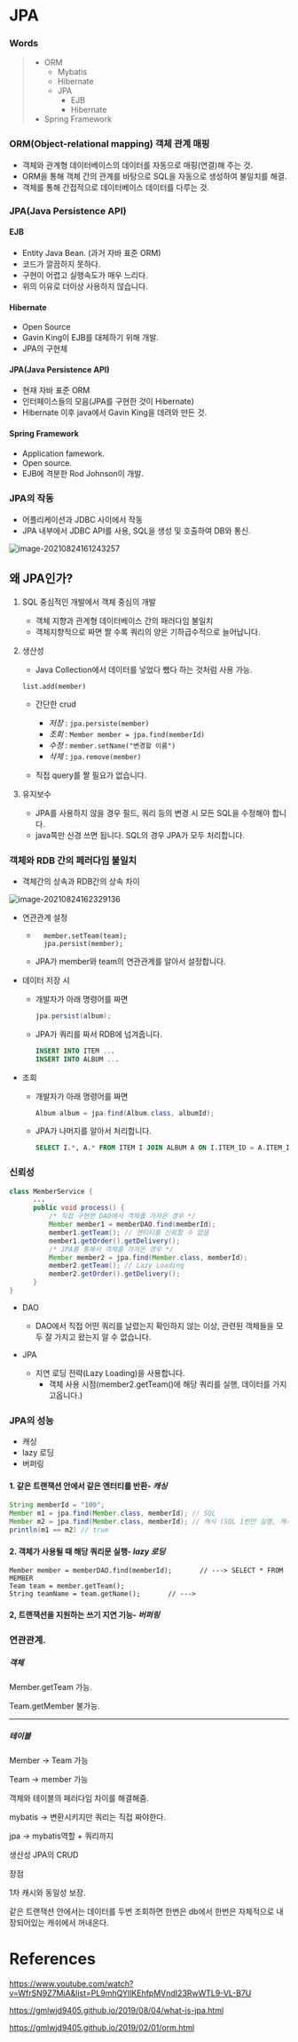 # JPA

### Words

> - ORM
>     - Mybatis
>     - Hibernate
>     - JPA
>         - EJB
>         - Hibernate
> - Spring Framework



### ORM(Object-relational mapping) 객체 관계 매핑

- 객체와 관계형 데이터베이스의 데이터를 자동으로 매핑(연결)해 주는 것.
- ORM을 통해 객체 간의 관계를 바탕으로 SQL을 자동으로 생성하여 불일치를 해결.
- 객체를 통해 간접적으로 데이터베이스 데이터를 다루는 것.



### JPA(Java Persistence API)

#### EJB

- Entity Java Bean. (과거 자바 표준 ORM)
- 코드가 깔끔하지 못하다.
- 구현이 어렵고 실행속도가 매우 느리다.
- 위의 이유로 더이상 사용하지 않습니다.



#### Hibernate

- Open Source
- Gavin King이 EJB를 대체하기 위해 개발.
- JPA의 구현체



#### JPA(Java Persistence API)

- 현재 자바 표준 ORM
- 인터페이스들의 모음(JPA를 구현한 것이 Hibernate)
- Hibernate 이후 java에서 Gavin King을 데려와 만든 것.



#### Spring Framework

- Application famework.
- Open source.
- EJB에 격분한 Rod Johnson이 개발.







### JPA의 작동

- 어플리케이션과 JDBC 사이에서 작동
- JPA 내부에서 JDBC API를 사용, SQL을 생성 및 호출하여 DB와 통신.

![image-20210824161243257](JPAhttps://raw.githubusercontent.com/KrGil/TIL/main/documents_typora/JAP.assets/image-20210824161243257.png)





## 왜 JPA인가?

1. SQL 중심적인 개발에서 객체 중심의 개발

    - 객체 지향과 관계형 데이터베이스 간의 패러다임 불일치
    - 객체지향적으로 짜면 짤 수록 쿼리의 양은 기하급수적으로 늘어납니다.

2. 생산성

    - Java Collection에서 데이터를 넣었다 뺐다 하는 것처럼 사용 가능.

    ```
    list.add(member)
    ```

    - 간단한 crud
        - *저장* : ```jpa.persiste(member)```
        - *조회* : ```Member member = jpa.find(memberId)```
        - *수정* : ```member.setName("변경할 이름")```
        - *삭제* : ```jpa.remove(member)```

    - 직접 query를 짤 필요가 없습니다.

3. 유지보수

    - JPA를 사용하지 않을 경우 필드, 쿼리 등의 변경 시 모든 SQL을 수정해야 합니다.
    - java쪽만 신경 쓰면 됩니다. SQL의 경우 JPA가 모두 처리합니다.

### 객체와 RDB 간의 페러다임 불일치

- 객체간의 상속과 RDB간의 상속 차이

![image-20210824162329136](JPAhttps://raw.githubusercontent.com/KrGil/TIL/main/documents_typora/JAP.assets/image-20210824162329136.png)

- 연관관계 설정

    - ```
        member.setTeam(team);
        jpa.persist(member);
        ```

    - JPA가 member와 team의 연관관계를 알아서 설정합니다.

- 데이터 저장 시

    - 개발자가 아래 명령어를 짜면

        ```java
        jpa.persist(album);
        ```

    - JPA가 쿼리를 짜서 RDB에 넘겨줍니다.

        ```sql
        INSERT INTO ITEM ...
        INSERT INTO ALBUM ...
        ```

- 조회

    - 개발자가 아래 명령어를 짜면

        ```java
        Album album = jpa.find(Album.class, albumId);
        ```

    - JPA가 나머지를 알아서 처리합니다.

        ```sql
        SELECT I.*, A.* FROM ITEM I JOIN ALBUM A ON I.ITEM_ID = A.ITEM_ID
        ```



### 신뢰성

```java
class MemberService { 
      ...
      public void process() { 
          /* 직접 구현한 DAO에서 객체를 가져온 경우 */
          Member member1 = memberDAO.find(memberId); 
          member1.getTeam(); // 엔티티를 신뢰할 수 없음 
          member1.getOrder().getDelivery(); 
          /* JPA를 통해서 객체를 가져온 경우 */
          Member member2 = jpa.find(Member.class, memberId); 
          member2.getTeam(); // Lazy Loading
          member2.getOrder().getDelivery(); 
      } 
}
```

- DAO
    - DAO에서 직접 어떤 쿼리를 날렸는지 확인하지 않는 이상, 관련된 객체들을 모두 잘 가지고 왔는지 알 수 없습니다.

- JPA
    - 지연 로딩 전략(Lazy Loading)을 사용합니다.
        - 객체 사용 시점(member2.getTeam()에 해당 쿼리를 실행, 데이터를 가지고옵니다.)

### JPA의 성능

- 캐싱
- lazy 로딩
- 버퍼링

#### 1. 같은 트랜잭션 안에서 같은 엔터티를 반환- *캐싱*

```java
String memberId = "100"; 
Member m1 = jpa.find(Member.class, memberId); // SQL 
Member m2 = jpa.find(Member.class, memberId); // 캐시 (SQL 1번만 실행, 캐시에서 값을 가져옴)
println(m1 == m2) // true
```

#### 2. 객체가 사용될 때 해당 쿼리문 실행- *lazy 로딩*

```
Member member = memberDAO.find(memberId);		// ---> SELECT * FROM MEMBER 
Team team = member.getTeam();
String teamName = team.getName(); 		// --->  
```



#### 2, 트랜잭션을 지원하는 쓰기 지연 기능- *버퍼링*







### 연관관계. 

##### 객체

Member.getTeam 가능.

Team.getMember 불가능.

---

##### 테이블

Member -> Team 가능

Team -> member 가능





객체와 테이블의 페러다임 차이를 해결해줌.



mybatis -> 변환시키지만 쿼리는 직접 짜야한다.

jpa -> mybatis역할 + 쿼리까지



생산성 JPA의 CRUD



장점

1차 캐시와 동일성 보장.

같은 트랜잭션 안에서는 데이터를 두번 조회하면 한번은 db에서 한번은 자체적으로 내장되어있는 캐쉬에서 꺼내온다.





# References



https://www.youtube.com/watch?v=WfrSN9Z7MiA&list=PL9mhQYIlKEhfpMVndI23RwWTL9-VL-B7U

https://gmlwjd9405.github.io/2019/08/04/what-is-jpa.html

https://gmlwjd9405.github.io/2019/02/01/orm.html

